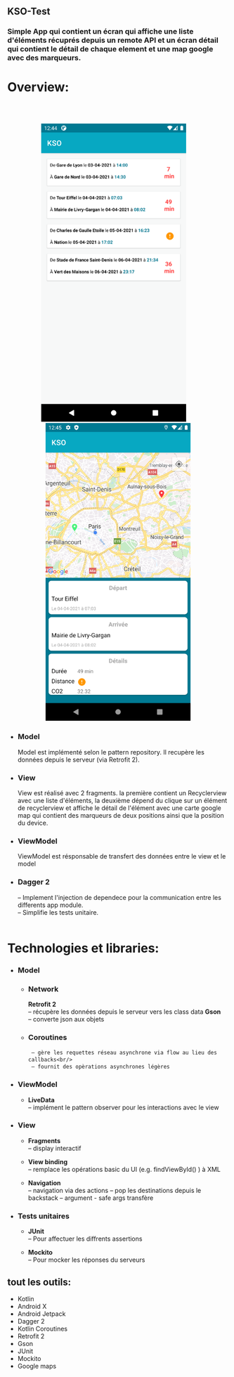## KSO-Test
### Simple App qui contient un écran qui affiche une liste d'éléments récuprés depuis un remote API et un écran détail qui contient le détail de chaque element et une map google avec des marqueurs.

 # Overview:

   <br/><br/>
    <div align = "center">
         <img src = "https://github.com/FdMed/KSO-repo/blob/master/screenshots/screen_1.png?raw=true" width="330">&ensp;&ensp;&ensp;
         <img src = "https://github.com/FdMed/KSO-repo/blob/master/screenshots/screen_2.png?raw=true" width="330">
        </div>


* ### __Model__
   Model est implémenté selon le pattern repository. Il recupère les données depuis le serveur (via Retrofit 2).
* ### __View__
   View est réalisé avec 2 fragments. la première contient un Recyclerview avec une liste d'éléments, la deuxième dépend du clique sur un élément de recyclerview et affiche le détail de l'élément avec une carte google map qui contient des marqueurs de deux positions ainsi que la position du device.
*  ### __ViewModel__
   ViewModel est résponsable de transfert des données entre le view et le model
* ### __Dagger 2__
    – Implement l'injection de dependece pour la communication entre les differents app module.<br/>
    – Simplifie les tests unitaire.
    <br/><br/>


# Technologies et libraries:


   * ### __Model__

    	* ### __Network__<br/>
    	   __Retrofit 2__ <br/>
    		      – récupère les données depuis le serveur vers les class data
    	   __Gson__ <br/>
    		      – converte json aux objets

     * ### __Coroutines__ <br/>
            – gère les requettes réseau asynchrone via flow au lieu des callbacks<br/>
            – fournit des opèrations asynchrones légères

   * ### __ViewModel__
       * __LiveData__ <br/>
          – implément le pattern observer pour les interactions avec le view

   * ### __View__
       * __Fragments__ <br/>
         – display interactif

       *  __View binding__ <br/>
         – remplace les opérations basic du UI (e.g. findViewById() ) à XML

       *  __Navigation__ <br/>
         – navigation via des actions
         – pop les destinations depuis le backstack
         – argument - safe args transfère

   * ### __Tests unitaires__
       * __JUnit__ <br/>
         – Pour affectuer les diffrents assertions

       * __Mockito__ <br/>
         – Pour mocker les réponses du serveurs

## tout les outils: <br/>

   * Kotlin
   * Android X
   * Android Jetpack
   * Dagger 2
   * Kotlin Coroutines
   * Retrofit 2
   * Gson
   * JUnit
   * Mockito
   * Google maps

